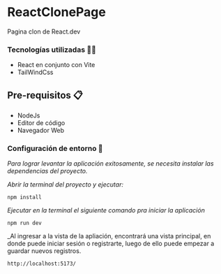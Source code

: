 # ReactClonePage

Pagina clon de React.dev


### Tecnologías utilizadas 🧑‍💻

- React en conjunto con Vite
- TailWindCss


## Pre-requisitos 📋

- NodeJs
- Editor de código
- Navegador Web



### Configuración de entorno 🔧

_Para lograr levantar la aplicación exitosamente, se necesita instalar las dependencias del proyecto._

_Abrir la terminal del proyecto y ejecutar:_

```
npm install
```

_Ejecutar en la terminal el siguiente comando pra iniciar la aplicación_

```
npm run dev
```

_Al ingresar a la vista de la apliación, encontrará una vista principal, en donde puede iniciar sesión o registrarte, luego de ello puede empezar a guardar nuevos registros. 

```
http://localhost:5173/
```

